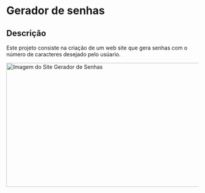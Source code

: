 <h1>Gerador de senhas</h1>
<h2>Descrição</h2>
<p>Este projeto consiste na criação de um web site que gera senhas com o número de caracteres desejado pelo usúario.</p>
<img height="325" width="600" src="" alt="Imagem do Site Gerador de Senhas">
